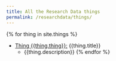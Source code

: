 ```yaml
---
title: All the Research Data things
permalink: /researchdata/things/
---
```

{% for thing in site.things %}
- [Thing {{thing.thing}}:]({{site.baseurl}}/researchdata/{{thing.name}}) {{thing.title}}
  - {{thing.description}}
{% endfor %}

